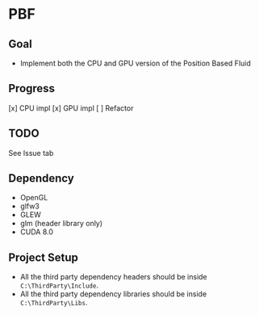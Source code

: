 
# PBF

## Goal

- Implement both the CPU and GPU version of the Position Based Fluid

## Progress

[x] CPU impl
[x] GPU impl
[ ] Refactor

## TODO

See Issue tab

## Dependency

- OpenGL
- glfw3
- GLEW
- glm (header library only)
- CUDA 8.0

## Project Setup

- All the third party dependency headers should be inside `C:\ThirdParty\Include`.
- All the third party dependency libraries should be inside `C:\ThirdParty\Libs`.